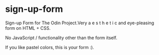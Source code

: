 # sign-up-form

Sign-up Form for The Odin Project.Very a e s t h e t i c and eye-pleasing form on HTML + CSS.

No JavaScript / functionality other than the form itself.

If you like pastel colors, this is your form :).
